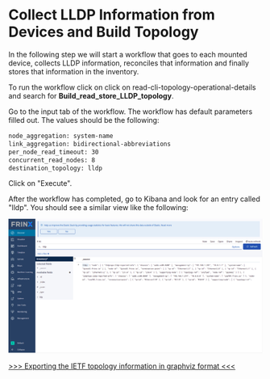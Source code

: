 # Collect LLDP Information from Devices and Build Topology

​In the following step we will start a workflow that goes to each mounted device, collects LLDP information, reconciles that information and finally stores that information in the inventory.

​To run the workflow click on click on read-cli-topology-operational-details and search for **Build_read_store_LLDP_topology**.

​Go to the input tab of the workflow. The workflow has default parameters filled out. The values should be the following:

```
node_aggregation: system-name
link_aggregation: bidirectional-abbreviations
per_node_read_timeout: 30
concurrent_read_nodes: 8
destination_topology: lldp
```

Click on "Execute".


​After the workflow has completed, go to Kibana and look for an entry called "lldp". You should see a similar view like the following:​


![inventory-lldp](assets/images/inventory-lldp.png)

[>>> Exporting the IETF topology information in graphviz format <<<](5.md)